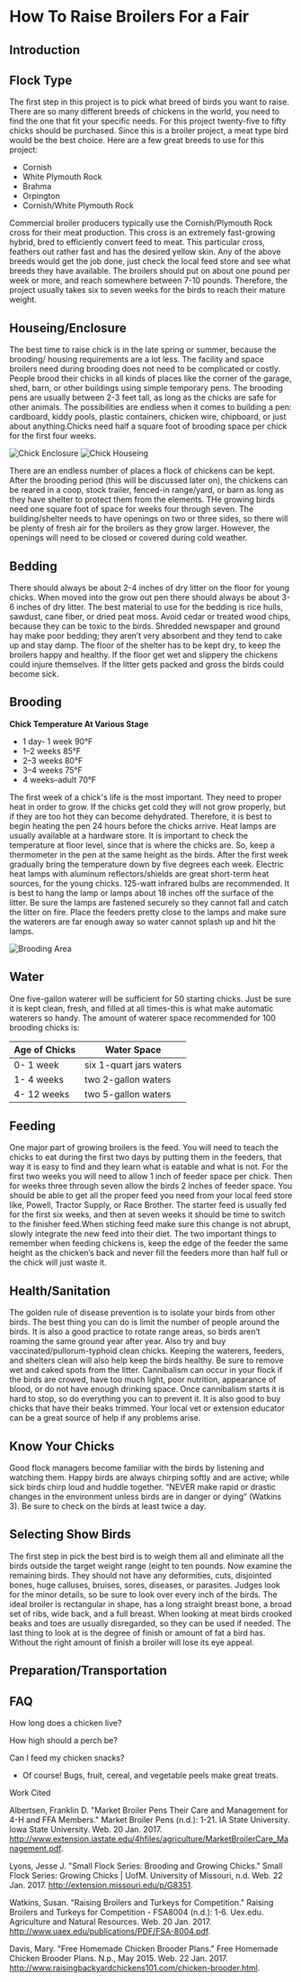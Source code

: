 # How To Raise Broilers For a Fair

## Introduction

## Flock Type
The first step in this project is to pick what breed of birds you want to raise. There are so many different breeds of chickens in the world, you need to find the one that fit your specific needs. For this project twenty-five to fifty chicks should be purchased. Since this is a broiler project, a meat type bird would be the best choice. Here are a few great breeds to use for this project: 
- Cornish
- White Plymouth Rock
- Brahma
- Orpington
- Cornish/White Plymouth Rock 
 
Commercial broiler producers typically use the Cornish/Plymouth Rock cross for their meat production. This cross is an extremely fast-growing hybrid, bred to efficiently convert feed to meat. This particular cross, feathers out rather fast and has the desired yellow skin. Any of the above breeds would get the job done, just check the local feed store and see what breeds they have available. The broilers should put on about one pound per week or more, and reach somewhere between 7-10 pounds. Therefore, the project usually takes six to seven weeks for the birds to reach their mature weight.  

## Houseing/Enclosure
The best time to raise chick is in the late spring or summer, because the brooding/ housing requirements are a lot less. The facility and space broilers need during brooding does not need to be complicated or costly. People brood their chicks in all kinds of places like the corner of the garage, shed, barn, or other buildings using simple temporary pens. The brooding pens are usually between 2-3 feet tall, as long as the chicks are safe for other animals. The possibilities are endless when it comes to building a pen: cardboard, kiddy pools, plastic containers, chicken wire, chipboard, or just about anything.Chicks need half a square foot of brooding space per chick for the first four weeks.

![Chick Enclosure](https://github.com/paigebailey21/assignments/blob/master/brooder2.jpg)
![Chick Houseing](https://github.com/paigebailey21/assignments/blob/master/images%20001.jfif)

There are an endless number of places a flock of chickens can be kept. After the brooding period (this will be discussed later on), the chickens can be reared in a coop, stock trailer, fenced-in range/yard, or barn as long as they have shelter to protect them from the elements. THe growing birds need one square foot of space for weeks four through seven. The building/shelter needs to have openings on two or three sides, so there will be plenty of fresh air for the broilers as they grow larger. However, the openings will need to be closed or covered during cold weather.

## Bedding
There should always be about 2-4 inches of dry litter on the floor for young chicks. When moved into the grow out pen there should always be about 3-6 inches of dry litter. The best material to use for the bedding is rice hulls, sawdust, cane fiber, or dried peat moss. Avoid cedar or treated wood chips, because they can be toxic to the birds. Shredded newspaper and ground hay make poor bedding; they aren’t very absorbent and they tend to cake up and stay damp. The floor of the shelter has to be kept dry, to keep the broilers happy and healthy. If the floor get wet and slippery the chickens could injure themselves. If the litter gets packed and gross the birds could become sick.   

## Brooding
**Chick Temperature At Various Stage**

- 1 day- 1 week 90°F
- 1–2 weeks 85°F
- 2–3 weeks 80°F  
- 3–4 weeks 75°F
- 4 weeks–adult 70°F

The first week of a chick's life is the most important. They need to proper heat in order to grow. If the chicks get cold they will not grow properly, but if they are too hot they can become dehydrated. Therefore, it is best to begin heating the pen 24 hours before the chicks arrive. Heat lamps are usually available at a hardware store. It is important to check the temperature at floor level, since that is where the chicks are. So, keep a thermometer in the pen at the same height as the birds. After the first week gradually bring the temperature down by five degrees each week. Electric heat lamps with aluminum reflectors/shields are great short-term heat sources, for the young chicks. 125-watt infrared bulbs are recommended. It is best to hang the lamp or lamps about 18 inches off the surface of the litter. Be sure the lamps are fastened securely so they cannot fall and catch the litter on fire. Place the feeders pretty close to the lamps and make sure the waterers are far enough away so water cannot splash up and hit the lamps.

![Brooding Area](https://github.com/paigebailey21/assignments/blob/master/brood%20box%202.jpg)

## Water
One five-gallon waterer will be sufficient for 50 starting chicks. Just be sure it is kept clean, fresh, and filled at all times-this is what make automatic waterers so handy. The amount of waterer space recommended for 100 brooding chicks is: 

| Age of Chicks | Water Space             |
| ------------- | ----------------------- |
| 0- 1 week     | six 1-quart jars waters |
| 1- 4 weeks    | two 2-gallon waters     |
| 4- 12 weeks   | two 5-gallon waters     |

## Feeding
One major part of growing broilers is the feed. You will need to teach the chicks to eat during the first two days by putting them in the feeders, that way it is easy to find and they learn what is eatable and what is not. For the first two weeks you will need to allow 1 inch of feeder space per chick. Then for weeks three through seven allow the birds 2 inches of feeder space. You should be able to get all the proper feed you need from your local feed store like, Powell, Tractor Supply, or Race Brother. The starter feed is usually fed for the first six weeks, and then at seven weeks it should be time to switch to the finisher feed.When stiching feed make sure this change is not abrupt, slowly integrate the new feed into their diet. The two important things to remember when feeding chickens is, keep the edge of the feeder the same height as the chicken’s back and never fill the feeders more than half full or the chick will just waste it.  

## Health/Sanitation
The golden rule of disease prevention is to isolate your birds from other birds. The best thing you can do is limit the number of people around the birds. It is also a good practice to rotate range areas, so birds aren’t roaming the same ground year after year. Also try and buy vaccinated/pullorum-typhoid clean chicks. Keeping the waterers, feeders, and shelters clean will also help keep the birds healthy. Be sure to remove wet and caked spots from the litter. Cannibalism can occur in your flock if the birds are crowed, have too much light, poor nutrition, appearance of blood, or do not have enough drinking space. Once cannibalism starts it is hard to stop, so do everything you can to prevent it. It is also good to buy chicks that have their beaks trimmed. Your local vet or extension educator can be a great source of help if any problems arise.  

## Know Your Chicks
Good flock managers become familiar with the birds by listening and watching them. Happy birds are always chirping softly and are active; while sick birds chirp loud and huddle together. “NEVER make rapid or drastic changes in the environment unless birds are in danger or dying” (Watkins 3). Be sure to check on the birds at least twice a day. 

## Selecting Show Birds
The first step in pick the best bird is to weigh them all and eliminate all the birds outside the target weight range (eight to ten pounds. Now examine the remaining birds. They should not have any deformities, cuts, disjointed bones, huge calluses, bruises, sores, diseases, or parasites. Judges look for the minor details, so be sure to look over every inch of the birds. The ideal broiler is rectangular in shape, has a long straight breast bone, a broad set of ribs, wide back, and a full breast. When looking at meat birds crooked beaks and toes are usually disregarded, so they can be used if needed. The last thing to look at is the degree of finish or amount of fat a bird has. Without the right amount of finish a broiler will lose its eye appeal.

## Preparation/Transportation

## FAQ
How long does a chicken live?

How high should a perch be?

Can I feed my chicken snacks?
- Of course! Bugs, fruit, cereal, and vegetable peels make great treats.

Work Cited 
 
Albertsen, Franklin D. "Market Broiler Pens Their Care and Management for 4-H and FFA Members." Market Broiler Pens (n.d.): 1-21. IA State University. Iowa State University. Web. 20 Jan. 2017. <http://www.extension.iastate.edu/4hfiles/agriculture/MarketBroilerCare_Management.pdf>. 
 
Lyons, Jesse J. "Small Flock Series: Brooding and Growing Chicks." Small Flock Series: Growing Chicks | UofM. University of Missouri, n.d. Web. 22 Jan. 2017. <http://extension.missouri.edu/p/G8351>. 
 
Watkins, Susan. "Raising Broilers and Turkeys for Competition." Raising Broilers and Turkeys for Competition - FSA8004 (n.d.): 1-6. Uex.edu. Agriculture and Natural Resources. Web. 20 Jan. 2017. <http://www.uaex.edu/publications/PDF/FSA-8004.pdf>. 
 
Davis, Mary. "Free Homemade Chicken Brooder Plans." Free Homemade Chicken Brooder Plans. N.p., May 2015. Web. 22 Jan. 2017. <http://www.raisingbackyardchickens101.com/chicken-brooder.html>. 
